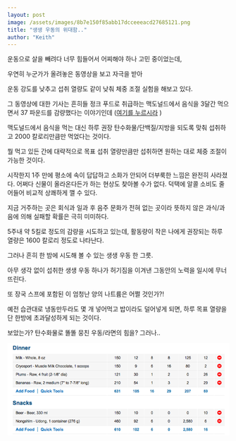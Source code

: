 ```yaml
---
layout: post
image: /assets/images/8b7e150f85abb17dcceeeacd27685121.png
title: "생생 우동의 위대함.."
author: "Keith"
---
```



운동으로 살을 빼려다 너무 힘들어서 어찌해야 하나 고민 중이었는데,




우연히 누군가가 올려놓은 동영상을 보고 자극을 받아 




운동 강도를 낮추고 섭취 열량도 같이 낮춰 체중 조절 실험을 해보고 있다. 




그 동영상에 대한 기사는 흔히들 정크 푸드로 취급하는 맥도널드에서 음식을 3달간 먹으면서 37 파운드를 감량했다는 이야기인데 ([여기를 누르시라](http://www.usatoday.com/story/money/business/2014/01/06/mcdonalds-nutrition-fast-food-mcdonalds-menu/4339395/)
)




맥도널드에서 음식을 먹는 대신 하루 권장 탄수화물/단백질/지방을 되도록 맞춰 섭취하고 2000 칼로리만큼만 먹었다는 것이다.




뭘 먹고 있든 간에 대략적으로 목표 섭취 열량만큼만 섭취하면 원하는 대로 체중 조절이 가능한 것이다.




시작한지 1주 만에 평소에 속이 답답하고 소화가 안되어 더부룩한 느낌은 완전히 사라졌다. 어쩌다 신물이 올라온다든가 하는 현상도 찾아볼 수가 없다. 덕택에 알콜 소비도 줄어들어 비교적 상쾌하게 깰 수 있다.




지금 거주하는 곳은 회식과 일과 후 음주 문화가 전혀 없는 곳이라 뜻하지 않은 과식/과음에 의해 실패할 확률은 극히 미미하다.




5주내 약 5킬로 정도의 감량을 시도하고 있는데, 활동량이 작은 나에게 권장되는 하루 열량은 1600 칼로리 정도로 나타난다.




그러나 흔히 한 밤에 시도해 볼 수 있는 생생 우동 한 그릇.




아무 생각 없이 섭취한 생생 우동 하나가 허기짐을 이겨낸 그동안의 노력을 일시에 무너뜨린다. 




또 장국 스프에 포함된 이 엄청난 양의 나트륨은 어쩔 것인가?!




예전 습관대로 냉동만두라도 몇 개 넣어먹고 밥이라도 덜어넣게 되면, 하루 목표 열량을 단 한방에 초과달성하게 되는 것이다.




보았는가? 탄수화물로 똘똘 뭉친 우동/라면의 힘을? 그러나..






![image](/assets/images/8b7e150f85abb17dcceeeacd27685121.png)








